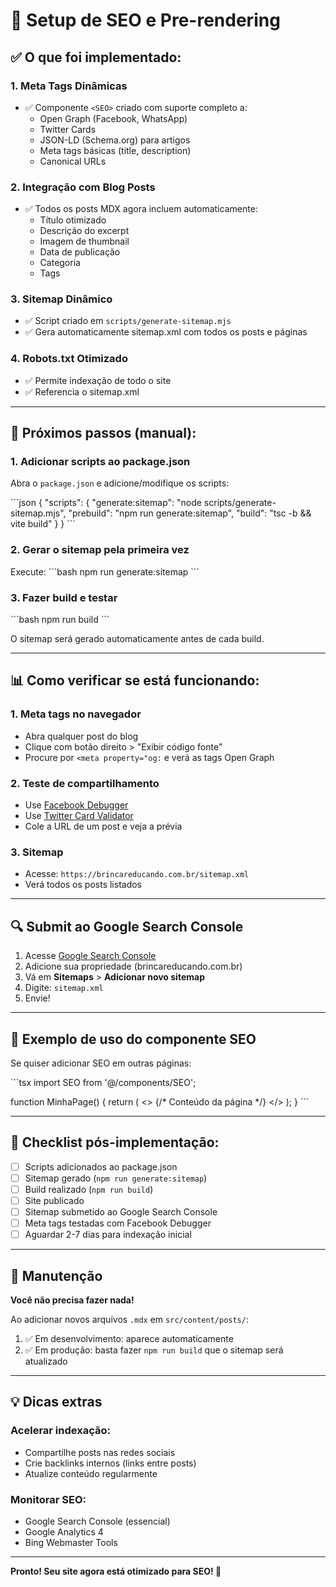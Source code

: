 # 🚀 Setup de SEO e Pre-rendering

## ✅ O que foi implementado:

### 1. **Meta Tags Dinâmicas**
- ✅ Componente `<SEO>` criado com suporte completo a:
  - Open Graph (Facebook, WhatsApp)
  - Twitter Cards
  - JSON-LD (Schema.org) para artigos
  - Meta tags básicas (title, description)
  - Canonical URLs

### 2. **Integração com Blog Posts**
- ✅ Todos os posts MDX agora incluem automaticamente:
  - Título otimizado
  - Descrição do excerpt
  - Imagem de thumbnail
  - Data de publicação
  - Categoria
  - Tags

### 3. **Sitemap Dinâmico**
- ✅ Script criado em `scripts/generate-sitemap.mjs`
- ✅ Gera automaticamente sitemap.xml com todos os posts e páginas

### 4. **Robots.txt Otimizado**
- ✅ Permite indexação de todo o site
- ✅ Referencia o sitemap.xml

---

## 🔧 Próximos passos (manual):

### 1. Adicionar scripts ao package.json

Abra o `package.json` e adicione/modifique os scripts:

\`\`\`json
{
  "scripts": {
    "generate:sitemap": "node scripts/generate-sitemap.mjs",
    "prebuild": "npm run generate:sitemap",
    "build": "tsc -b && vite build"
  }
}
\`\`\`

### 2. Gerar o sitemap pela primeira vez

Execute:
\`\`\`bash
npm run generate:sitemap
\`\`\`

### 3. Fazer build e testar

\`\`\`bash
npm run build
\`\`\`

O sitemap será gerado automaticamente antes de cada build.

---

## 📊 Como verificar se está funcionando:

### 1. **Meta tags no navegador**
- Abra qualquer post do blog
- Clique com botão direito > "Exibir código fonte"
- Procure por `<meta property="og:` e verá as tags Open Graph

### 2. **Teste de compartilhamento**
- Use [Facebook Debugger](https://developers.facebook.com/tools/debug/)
- Use [Twitter Card Validator](https://cards-dev.twitter.com/validator)
- Cole a URL de um post e veja a prévia

### 3. **Sitemap**
- Acesse: `https://brincareducando.com.br/sitemap.xml`
- Verá todos os posts listados

---

## 🔍 Submit ao Google Search Console

1. Acesse [Google Search Console](https://search.google.com/search-console)
2. Adicione sua propriedade (brincareducando.com.br)
3. Vá em **Sitemaps** > **Adicionar novo sitemap**
4. Digite: `sitemap.xml`
5. Envie!

---

## 📝 Exemplo de uso do componente SEO

Se quiser adicionar SEO em outras páginas:

\`\`\`tsx
import SEO from '@/components/SEO';

function MinhaPage() {
  return (
    <>
      <SEO
        title="Título da Página"
        description="Descrição curta e atraente"
        image="/images/imagem-destacada.png"
        type="website"
        url="/minha-pagina"
      />
      {/* Conteúdo da página */}
    </>
  );
}
\`\`\`

---

## 🎯 Checklist pós-implementação:

- [ ] Scripts adicionados ao package.json
- [ ] Sitemap gerado (`npm run generate:sitemap`)
- [ ] Build realizado (`npm run build`)
- [ ] Site publicado
- [ ] Sitemap submetido ao Google Search Console
- [ ] Meta tags testadas com Facebook Debugger
- [ ] Aguardar 2-7 dias para indexação inicial

---

## 🔄 Manutenção

**Você não precisa fazer nada!** 

Ao adicionar novos arquivos `.mdx` em `src/content/posts/`:
1. ✅ Em desenvolvimento: aparece automaticamente
2. ✅ Em produção: basta fazer `npm run build` que o sitemap será atualizado

---

## 💡 Dicas extras

### Acelerar indexação:
- Compartilhe posts nas redes sociais
- Crie backlinks internos (links entre posts)
- Atualize conteúdo regularmente

### Monitorar SEO:
- Google Search Console (essencial)
- Google Analytics 4
- Bing Webmaster Tools

---

**Pronto! Seu site agora está otimizado para SEO! 🎉**
